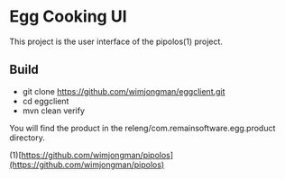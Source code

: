 Egg Cooking UI
=============

This project is the user interface of the pipolos(1) project. 

## Build
* git clone https://github.com/wimjongman/eggclient.git
* cd eggclient
* mvn clean verify

You will find the product in the releng/com.remainsoftware.egg.product directory.

(1)[https://github.com/wimjongman/pipolos](https://github.com/wimjongman/pipolos)
